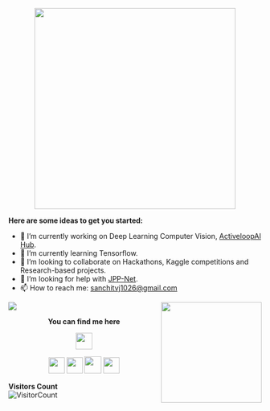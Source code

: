 <p  align="center"><img height="400" src = "https://github.com/sanchitvj/sanchitvj/blob/master/intro_gif.gif"></p>

**Here are some ideas to get you started:**

- 🔭 I’m currently working on Deep Learning Computer Vision, [ActiveloopAI Hub](https://github.com/activeloopai/Hub).
- 🌱 I’m currently learning Tensorflow.
- 👯 I’m looking to collaborate on Hackathons, Kaggle competitions and Research-based projects.
- 🤔 I’m looking for help with [JPP-Net](https://arxiv.org/pdf/1804.01984).
- 📫 How to reach me: sanchitvj1026@gmail.com
<!--- 😄 Pronouns: Anything you like.
- ⚡ Fun fact: Undergrad in ECE but don't know why I chose that.  -->

![](https://github-readme-stats.vercel.app/api?username=sanchitvj&show_icons=true&title_color=E88795&icon_color=FF33FF&text_color=D6BCD5&bg_color=151515)
<img align='right' src='https://github.com/Rishit-dagli/Rishit-dagli/blob/master/images/octocat-anime.gif' width='200"'>  

<p align = "center"><b>You can find me here</b></p>
<p align = "center"><img align="center" src="https://github.com/rajput2107/rajput2107/blob/master/Assets/Handshake.gif" height="33px" /></p>
<!--<p align = "center"><a><img src="https://icon-library.net//images/icon-programmer/icon-programmer-14.jpg" width="150px" height="150px" /></a></p>  -->
<p align = "center"><a href="https://www.linkedin.com/in/sanchit-vijay-774432178"><img src="https://github.com/hussainweb/hussainweb/blob/main/icons/linkedin.png" width="32px" height="32px"></a>  <a href="https://medium.com/@sanchitvj"><img src="https://cdn.jsdelivr.net/npm/simple-icons@3.0.1/icons/medium.svg" width="32px" height="32px"></a>  <a href="https://www.kaggle.com/sanchitvj"><img src="https://github.com/sanchitvj/sanchitvj/blob/master/kaggle%20icon.png" width="34px" height="34px"></a>  <a href="https://mobile.twitter.com/sanchit_vijay"><img src="https://github.com/hussainweb/hussainweb/blob/main/icons/twitter.png" width="32px" height="32px"></a></p>  
  
**Visitors Count**  
![VisitorCount](https://profile-counter.glitch.me/{sanchitvj}/count.svg)
<!-- https://cdn4.iconfinder.com/data/icons/logos-and-brands/512/189_Kaggle_logo_logos-512 -->
